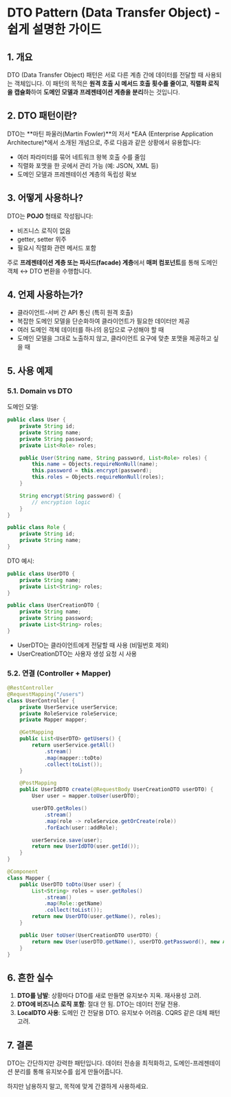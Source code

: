 
# DTO Pattern (Data Transfer Object) - 쉽게 설명한 가이드

## 1. 개요

DTO (Data Transfer Object) 패턴은 서로 다른 계층 간에 데이터를 전달할 때 사용되는 객체입니다. 이 패턴의 목적은 **원격 호출 시 메서드 호출 횟수를 줄이고**, **직렬화 로직을 캡슐화**하여 **도메인 모델과 프레젠테이션 계층을 분리**하는 것입니다.

## 2. DTO 패턴이란?

DTO는 **마틴 파울러(Martin Fowler)**의 저서 *EAA (Enterprise Application Architecture)*에서 소개된 개념으로, 주로 다음과 같은 상황에서 유용합니다:

- 여러 파라미터를 묶어 네트워크 왕복 호출 수를 줄임
- 직렬화 포맷을 한 곳에서 관리 가능 (예: JSON, XML 등)
- 도메인 모델과 프레젠테이션 계층의 독립성 확보

## 3. 어떻게 사용하나?

DTO는 **POJO** 형태로 작성됩니다:

- 비즈니스 로직이 없음
- getter, setter 위주
- 필요시 직렬화 관련 메서드 포함

주로 **프레젠테이션 계층 또는 파사드(facade) 계층**에서 **매퍼 컴포넌트**를 통해 도메인 객체 ↔ DTO 변환을 수행합니다.

## 4. 언제 사용하는가?

- 클라이언트-서버 간 API 통신 (특히 원격 호출)
- 복잡한 도메인 모델을 단순화하여 클라이언트가 필요한 데이터만 제공
- 여러 도메인 객체 데이터를 하나의 응답으로 구성해야 할 때
- 도메인 모델을 그대로 노출하지 않고, 클라이언트 요구에 맞춘 포맷을 제공하고 싶을 때

## 5. 사용 예제

### 5.1. Domain vs DTO

도메인 모델:

```java
public class User {
    private String id;
    private String name;
    private String password;
    private List<Role> roles;

    public User(String name, String password, List<Role> roles) {
        this.name = Objects.requireNonNull(name);
        this.password = this.encrypt(password);
        this.roles = Objects.requireNonNull(roles);
    }

    String encrypt(String password) {
        // encryption logic
    }
}
```

```java
public class Role {
    private String id;
    private String name;
}
```

DTO 예시:

```java
public class UserDTO {
    private String name;
    private List<String> roles;
}
```

```java
public class UserCreationDTO {
    private String name;
    private String password;
    private List<String> roles;
}
```

- UserDTO는 클라이언트에게 전달할 때 사용 (비밀번호 제외)
- UserCreationDTO는 사용자 생성 요청 시 사용

### 5.2. 연결 (Controller + Mapper)

```java
@RestController
@RequestMapping("/users")
class UserController {
    private UserService userService;
    private RoleService roleService;
    private Mapper mapper;

    @GetMapping
    public List<UserDTO> getUsers() {
        return userService.getAll()
            .stream()
            .map(mapper::toDto)
            .collect(toList());
    }

    @PostMapping
    public UserIdDTO create(@RequestBody UserCreationDTO userDTO) {
        User user = mapper.toUser(userDTO);

        userDTO.getRoles()
            .stream()
            .map(role -> roleService.getOrCreate(role))
            .forEach(user::addRole);

        userService.save(user);
        return new UserIdDTO(user.getId());
    }
}
```

```java
@Component
class Mapper {
    public UserDTO toDto(User user) {
        List<String> roles = user.getRoles()
            .stream()
            .map(Role::getName)
            .collect(toList());
        return new UserDTO(user.getName(), roles);
    }

    public User toUser(UserCreationDTO userDTO) {
        return new User(userDTO.getName(), userDTO.getPassword(), new ArrayList<>());
    }
}
```

## 6. 흔한 실수

1. **DTO를 남발**: 상황마다 DTO를 새로 만들면 유지보수 지옥. 재사용성 고려.
2. **DTO에 비즈니스 로직 포함**: 절대 안 됨. DTO는 데이터 전달 전용.
3. **LocalDTO 사용**: 도메인 간 전달용 DTO. 유지보수 어려움. CQRS 같은 대체 패턴 고려.

## 7. 결론

DTO는 간단하지만 강력한 패턴입니다. 데이터 전송을 최적화하고, 도메인-프레젠테이션 분리를 통해 유지보수를 쉽게 만들어줍니다.

하지만 남용하지 말고, 목적에 맞게 간결하게 사용하세요.
